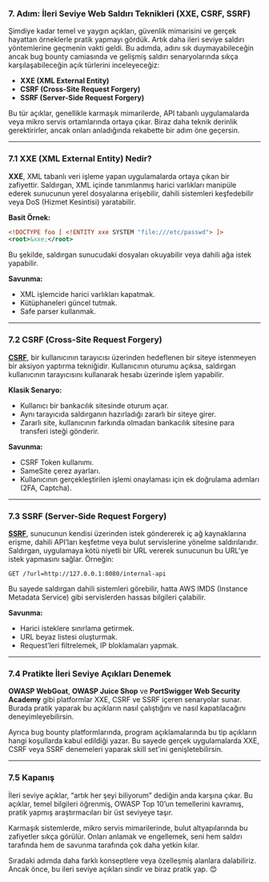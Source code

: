 ### 7. Adım: İleri Seviye Web Saldırı Teknikleri (XXE, CSRF, SSRF)

Şimdiye kadar temel ve yaygın açıkları, güvenlik mimarisini ve gerçek hayattan örneklerle pratik yapmayı gördük. Artık daha ileri seviye saldırı yöntemlerine geçmenin vakti geldi. Bu adımda, adını sık duymayabileceğin ancak bug bounty camiasında ve gelişmiş saldırı senaryolarında sıkça karşılaşabileceğin açık türlerini inceleyeceğiz:

- **XXE (XML External Entity)**
- **CSRF (Cross-Site Request Forgery)**
- **SSRF (Server-Side Request Forgery)**

Bu tür açıklar, genellikle karmaşık mimarilerde, API tabanlı uygulamalarda veya mikro servis ortamlarında ortaya çıkar. Biraz daha teknik derinlik gerektirirler, ancak onları anladığında rekabette bir adım öne geçersin.

---

### 7.1 XXE (XML External Entity) Nedir?

**XXE**, XML tabanlı veri işleme yapan uygulamalarda ortaya çıkan bir zafiyettir. Saldırgan, XML içinde tanımlanmış harici varlıkları manipüle ederek sunucunun yerel dosyalarına erişebilir, dahili sistemleri keşfedebilir veya DoS (Hizmet Kesintisi) yaratabilir.

**Basit Örnek:**

```xml
<!DOCTYPE foo [ <!ENTITY xxe SYSTEM "file:///etc/passwd"> ]>
<root>&xxe;</root>
```

Bu şekilde, saldırgan sunucudaki dosyaları okuyabilir veya dahili ağa istek yapabilir.

**Savunma:**
- XML işlemcide harici varlıkları kapatmak.
- Kütüphaneleri güncel tutmak.
- Safe parser kullanmak.

---

### 7.2 CSRF (Cross-Site Request Forgery)

**[CSRF](./12.md)**, bir kullanıcının tarayıcısı üzerinden hedeflenen bir siteye istenmeyen bir aksiyon yaptırma tekniğidir. Kullanıcının oturumu açıksa, saldırgan kullanıcının tarayıcısını kullanarak hesabı üzerinde işlem yapabilir.

**Klasik Senaryo:**
- Kullanıcı bir bankacılık sitesinde oturum açar.
- Aynı tarayıcıda saldırganın hazırladığı zararlı bir siteye girer.
- Zararlı site, kullanıcının farkında olmadan bankacılık sitesine para transferi isteği gönderir.

**Savunma:**
- CSRF Token kullanımı.
- SameSite çerez ayarları.
- Kullanıcının gerçekleştirilen işlemi onaylaması için ek doğrulama adımları (2FA, Captcha).

---

### 7.3 SSRF (Server-Side Request Forgery)

**[SSRF](./15.md)**, sunucunun kendisi üzerinden istek göndererek iç ağ kaynaklarına erişme, dahili API’ları keşfetme veya bulut servislerine yönelme saldırılarıdır. Saldırgan, uygulamaya kötü niyetli bir URL vererek sunucunun bu URL’ye istek yapmasını sağlar. Örneğin:

``` 
GET /?url=http://127.0.0.1:8080/internal-api
```

Bu sayede saldırgan dahili sistemleri görebilir, hatta AWS IMDS (Instance Metadata Service) gibi servislerden hassas bilgileri çalabilir.

**Savunma:**
- Harici isteklere sınırlama getirmek.
- URL beyaz listesi oluşturmak.
- Request’leri filtrelemek, IP bloklamaları yapmak.

---

### 7.4 Pratikte İleri Seviye Açıkları Denemek

**OWASP WebGoat**, **OWASP Juice Shop** ve **PortSwigger Web Security Academy** gibi platformlar XXE, CSRF ve SSRF içeren senaryolar sunar. Burada pratik yaparak bu açıkların nasıl çalıştığını ve nasıl kapatılacağını deneyimleyebilirsin.

Ayrıca bug bounty platformlarında, program açıklamalarında bu tip açıkların hangi koşullarda kabul edildiği yazar. Bu sayede gerçek uygulamalarda XXE, CSRF veya SSRF denemeleri yaparak skill set’ini genişletebilirsin.

---

### 7.5 Kapanış

İleri seviye açıklar, “artık her şeyi biliyorum” dediğin anda karşına çıkar. Bu açıklar, temel bilgileri öğrenmiş, OWASP Top 10’un temellerini kavramış, pratik yapmış araştırmacıları bir üst seviyeye taşır.

Karmaşık sistemlerde, mikro servis mimarilerinde, bulut altyapılarında bu zafiyetler sıkça görülür. Onları anlamak ve engellemek, seni hem saldırı tarafında hem de savunma tarafında çok daha yetkin kılar.

Sıradaki adımda daha farklı konseptlere veya özelleşmiş alanlara dalabiliriz. Ancak önce, bu ileri seviye açıkları sindir ve biraz pratik yap. 😊
